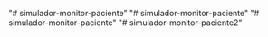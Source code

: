 "# simulador-monitor-paciente" 
"# simulador-monitor-paciente" 
"# simulador-monitor-paciente" 
"# simulador-monitor-paciente2" 

